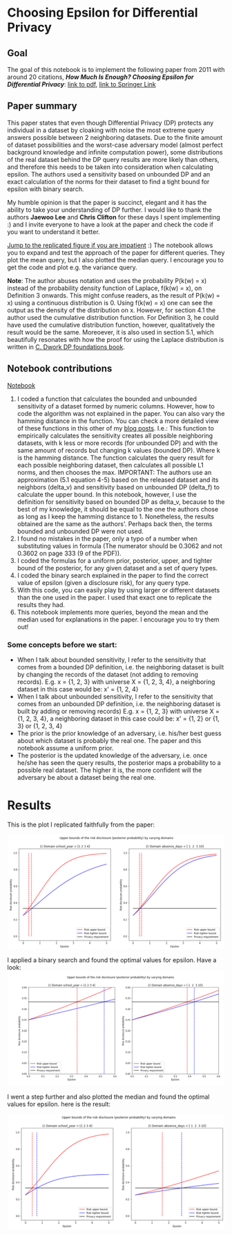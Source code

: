 # Choosing Epsilon for Differential Privacy

## Goal

The goal of this notebook is to implement the following paper from 2011 with around 20 citations, ***How Much Is Enough? Choosing Epsilon for Differential Privacy***: [link to pdf](https://git.gnunet.org/bibliography.git/plain/docs/Choosing-%CE%B5-2011Lee.pdf), [link to Springer Link](https://link.springer.com/chapter/10.1007/978-3-642-24861-0_22)

## Paper summary

This paper states that even though Differential Privacy (DP) protects any individual in a dataset by cloaking with noise the most extreme query answers possible between 2 neighboring datasets. Due to the finite amount of dataset possibilities and the worst-case adversary model (almost perfect background knowledge and infinite computation power), some distributions of the real dataset behind the DP query results are more likely than others, and therefore this needs to be taken into consideration when calculating epsilon. The authors used a sensitivity based on unbounded DP and an exact calculation of the norms for their dataset to find a tight bound for epsilon with binary search.

My humble opinion is that the paper is succinct, elegant and it has the ability to take your understanding of DP further. I would like to thank the authors **Jaewoo Lee** and **Chris Clifton** for these days I spent implementing :) and I invite everyone to have a look at the paper and check the code if you want to understand it better.

[Jump to the replicated figure if you are impatient](#results) :) 
The notebook allows you to expand and test the approach of the paper for different queries. They plot the mean query, but I also plotted the median query. I encourage you to get the code and plot e.g. the variance query.

**Note**: The author abuses notation and uses the probability P(k(w) = x) instead of the probability density function of Laplace, f(k(w) = x), on Definition 3 onwards. This might confuse readers, as the result of P(k(w) = x) using a continuous distribution is 0. Using f(k(w) = x) one can see the output as the density of the distribution on x. However, for section 4.1 the author used the cumulative distribution function.
For Definition 3, he could have used the cumulative distribution function, however, qualitatively the result would be the same.
Moreoever, it is also used in section 5.1, which beautifully resonates with how the proof for using the Laplace distribution is written in [C. Dwork DP foundations book](https://www.cis.upenn.edu/~aaroth/Papers/privacybook.pdf). 

## Notebook contributions

[Notebook](https://github.com/gonzalo-munillag/Blog/blob/main/Extant_Papers_Implementations/A_method_to_choose_epsilon/How_much_is_enough_Calculating_An_Optimal_Epsilon.ipynb)

1. I coded a function that calculates the bounded and unbounded sensitivity of a dataset formed by numeric columns. However, how to code the algorithm was not explained in the paper. You can also vary the hamming distance in the function. You can check a more detailed view of these functions in this other of my [blog posts](https://github.com/gonzalo-munillag/Blog/tree/main/My_implementations/Global_sensitivity). I.e.: This function to empirically calculates the sensitivity creates all possible neighboring datasets, with k less or more records (for unbounded DP) and with the same amount of records but changing k values (bounded DP). Where k is the hamming distance. The function calculates the query result for each possible neighboring dataset, then calculates all possible L1 norms, and then chooses the max.
IMPORTANT: The authors use an approximation (5.1 equation 4-5) based on the released dataset and its neighbors (delta_v) and sensitivity based on unbounded DP (delta_f) to calculate the upper bound. In this notebook, however, I use the definition for sensitivity based on bounded DP as delta_v, because to the best of my knowledge, it should be equal to the one the authors chose as long as I keep the hamming distance to 1. Nonetheless, the results obtained are the same as the authors'. Perhaps back then, the terms bounded and unbounded DP were not used.
3. I found no mistakes in the paper, only a typo of a number when substituting values in formula (The numerator should be 0.3062 and not 0.3602 on page 333 (9 of the PDF)). 
4. I coded the formulas for a uniform prior, posterior, upper, and tighter bound of the posterior, for any given dataset and a set of query types.
5. I coded the binary search explained in the paper to find the correct value of epsilon (given a disclosure risk), for any query type.
6. With this code, you can easily play by using larger or different datasets than the one used in the paper. I used that exact one to replicate the results they had.
7. This notebook implements more queries, beyond the mean and the median used for explanations in the paper. I encourage you to try them out!
  
### Some concepts before we start:

- When I talk about bounded sensitivity, I refer to the sensitivity that comes from a bounded DP definition, i.e. the neighboring dataset is built by changing the records of the dataset (not adding to removing records). E.g. x = {1, 2, 3} with universe X = {1, 2, 3, 4}, a neighboring dataset in this case would be: x' = {1, 2, 4}
-  When I talk about unbounded sensitivity, I refer to the sensitivity that comes from an unbounded DP definition, i.e. the neighboring dataset is built by adding or removing records) E.g. x = {1, 2, 3} with universe X = {1, 2, 3, 4}, a neighboring dataset in this case could be: x' = {1, 2} or {1, 3} or {1, 2, 3, 4}
- The prior is the prior knowledge of an adversary, i.e. his/her best guess about which dataset is probably the real one. The paper and this notebook assume a uniform prior.
- The posterior is the updated knowledge of the adversary, i.e. once he/she has seen the query results, the posterior maps a probability to a possible real dataset. The higher it is, the more confident will the adversary be about a dataset being the real one.

<a name="results"></a>
# Results

This is the plot I replicated faithfully from the paper:

![Fig_2](Images/Fig_2.png)

I applied a binary search and found the optimal values for epsilon. Have a look:
![Fig_2_zoom](Images/Fig_zoom.png)

I went a step further and also plotted the median and found the optimal values for epsilon. here is the result:

![fig_median](Images/fig_median.png)


